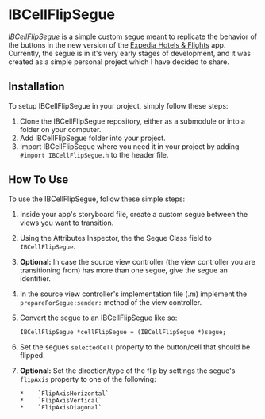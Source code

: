 IBCellFlipSegue
===============

*IBCellFlipSegue* is a simple custom segue meant to replicate the behavior of the buttons in the new version of the [Expedia Hotels & Flights](https://itunes.apple.com/us/app/expedia-hotels-flights/id427916203?mt=8) app. Currently, the segue is in it's very early stages of development, and it was created as a simple personal project which I have decided to share.

Installation
---------------

To setup IBCellFlipSegue in your project, simply follow these steps:

1.	Clone the IBCellFlipSegue repository, either as a submodule or into a folder on your computer.
2.	Add IBCellFlipSegue folder into your project.
3.	Import IBCellFlipSegue where you need it in your project by adding `#import IBCellFlipSegue.h` to the header file.

How To Use
---------------

To use the IBCellFlipSegue, follow these simple steps:

1.  Inside your app's storyboard file, create a custom segue between the views you want to transition.
2.  Using the Attributes Inspector, the the Segue Class field to `IBCellFlipSegue`.
3.  **Optional:** In case the source view controller (the view controller you are transitioning from) has more than one segue, give the segue an identifier.
4.  In the source view controller's implementation file (.m) implement the `prepareForSegue:sender:` method of the view controller.
5.  Convert the segue to an IBCellFlipSegue like so:

        IBCellFlipSegue *cellFlipSegue = (IBCellFlipSegue *)segue;

6.  Set the segues `selectedCell` property to the button/cell that should be flipped.
7.  **Optional:** Set the direction/type of the flip by settings the segue's `flipAxis` property to one of the following:
        
        *    `FlipAxisHorizontal`
        *    `FlipAxisVertical`
        *    `FlipAxisDiagonal`

